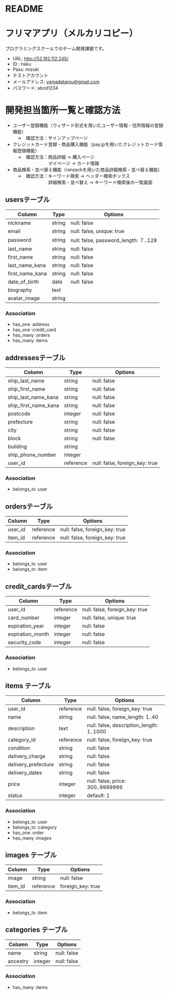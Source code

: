 # README

# フリマアプリ（メルカリコピー）
プログラミングスクールでのチーム開発課題です。
- URL:  http://52.192.112.245/
- ID :  haku
- Pass: mizuki
- テストアカウント
 - メールアドレス: yamadatarou@gmail.com
 - パスワード:    abcd1234
 
# 開発担当箇所一覧と確認方法
- ユーザー登録機能（ウィザード形式を用いたユーザー情報・住所情報の登録機能）  
　→　確認方法：サインアップページ
- クレジットカード登録・商品購入機能（pay.jpを用いたクレジットカード情報登録機能）  
　→　確認方法：商品詳細 → 購入ページ  
 　　　　　　　　マイページ → カード情報
- 商品検索・並べ替え機能（ransackを用いた商品詳細検索・並べ替え機能）  
　→　確認方法：キーワード検索 → ヘッダー検索ボックス  
　　　　　　　　詳細検索・並べ替え → キーワード検索後の一覧画面

## usersテーブル
|Column|Type|Options|
|------|----|-------|
|nickname|string|null: false|
|email|string|null: false, unique: true|
|password|string|null: false, password_length: ７..128|
|last_name|string|null: false|
|first_name|string|null: false|
|last_name_kana|string|null: false|
|first_name_kana|string|null: false|
|date_of_birth|date|null: false|
|biography|text||
|avatar_image|string||
### Association
- has_one :address
- has_one :credit_card
- has_many :orders
- has_many :items

## addressesテーブル
|Column|Type|Options|
|------|----|-------|
|ship_last_name|string|null: false|
|ship_first_name|string|null: false|
|ship_last_name_kana|string|null: false|
|ship_first_name_kana|string|null: false|
|postcode|integer|null: false|
|prefecture|string|null: false|
|city|string|null: false|
|block|string|null: false|
|building|string||
|ship_phone_number|integer||
|user_id|reference|null: false, foreign_key: true|
### Association
- belongs_to :user

## ordersテーブル
|Column|Type|Options|
|------|----|-------|
|user_id|reference|null: false, foreign_key: true|
|item_id|reference|null: false, foreign_key: true|
### Association
- belongs_to :user
- belongs_to :item

## credit_cardsテーブル
|Column|Type|Options|
|------|----|-------|
|user_id|reference|null: false, foreign_key: true|
|card_number|integer|null: false, unique: true|
|expiration_year|integer|null: false|
|expiration_month|integer|null: false|
|security_code|integer|null: false|
### Association
- belongs_to :user

## items テーブル
|Column|Type|Options|
|------|----|-------|
|user_id|reference|null: false, foreign_key: true|
|name|string|null: false, name_length: 1..40|
|description|text|null: false, description_length: 1..1000|
|category_id|reference|null: false, foreign_key: true|
|condition|string|null: false|
|delivery_charge|string|null: false|
|delivery_prefecture|string|null: false|
|delivery_dates|string|null: false|
|price|integer|null: false, price: 300..9999999|
|status|integer|default: 1|  <!-- 1: 購入可, 2: 購入済み -->
### Association
- belongs_to :user
- belongs_to :category
- has_one :order
- has_many :images

## images テーブル
|Column|Type|Options|
|------|----|-------|
|image|string|null: false|
|item_id|reference|foreign_key: true|
### Association
- belongs_to :item

## categories テーブル
|Column|Type|Options|
|------|----|-------|
|name|string|null: false|
|ancestry|integer|null: false|
### Association
- has_many :items
